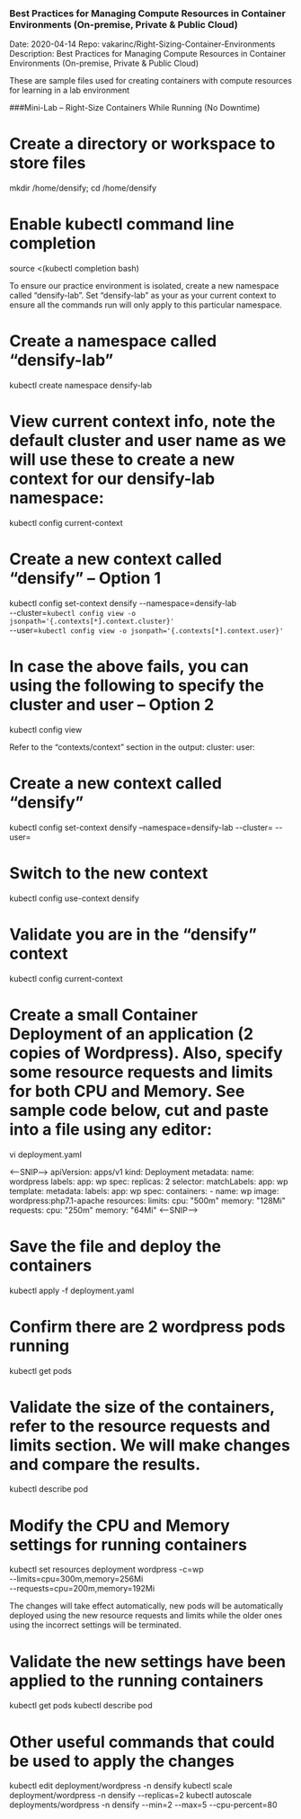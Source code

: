 ### Best Practices for Managing Compute Resources in Container Environments (On-premise, Private & Public Cloud)

Date: 2020-04-14
Repo: vakarinc/Right-Sizing-Container-Environments
Description:
Best Practices for Managing Compute Resources in Container Environments (On-premise, Private & Public Cloud)

These are sample files used for creating containers with compute resources for learning in a lab environment 

###Mini-Lab – Right-Size Containers While Running (No Downtime)

# Create a directory or workspace to store files
mkdir /home/densify; cd /home/densify

# Enable kubectl command line completion
source <(kubectl completion bash)

To ensure our practice environment is isolated, create a new namespace called “densify-lab”.  Set “densify-lab” as your  as your current context to ensure all the commands run will only apply to this particular namespace.

# Create a namespace called “densify-lab”
kubectl create namespace densify-lab

# View current context info, note the default cluster and user name as we will use these to create a new context for our densify-lab namespace:
kubectl config current-context

# Create a new context called “densify” – Option 1
kubectl config set-context densify --namespace=densify-lab \
  --cluster=`kubectl config view -o jsonpath='{.contexts[*].context.cluster}'` \
  --user=`kubectl config view -o jsonpath='{.contexts[*].context.user}'`

# In case the above fails, you can using the following to specify the cluster and user – Option 2
kubectl config view

Refer to the “contexts/context” section in the output:
    cluster: <CLUSTER>
    user: <USERNAME>

# Create a new context called “densify”
kubectl config set-context densify –namespace=densify-lab --cluster=<CLUSTER> --user=<USER>

# Switch to the new context 
kubectl config use-context densify

# Validate you are in the “densify” context
kubectl config current-context

 
# Create a small Container Deployment of an application (2 copies of Wordpress).  Also, specify some resource requests and limits for both CPU and Memory.  See sample code below, cut and paste into a file using any editor: 
vi deployment.yaml

<--SNIP-->
apiVersion: apps/v1
kind: Deployment
metadata:
  name: wordpress
  labels:
    app: wp
spec:
  replicas: 2
  selector:
    matchLabels:
      app: wp
  template:
    metadata:
      labels:
        app: wp
    spec:
      containers:
      - name: wp
        image: wordpress:php7.1-apache
        resources:
          limits:
            cpu: "500m"
            memory: "128Mi"
          requests:
            cpu: "250m"
            memory: "64Mi"
<--SNIP-->
 
# Save the file and deploy the containers
kubectl apply -f deployment.yaml

# Confirm there are 2 wordpress pods running
kubectl get pods

# Validate the size of the containers, refer to the resource requests and limits section.  We will make changes and compare the results.
kubectl describe pod

# Modify the CPU and Memory settings for running containers
kubectl set resources deployment wordpress -c=wp \
  --limits=cpu=300m,memory=256Mi \
  --requests=cpu=200m,memory=192Mi

The changes will take effect automatically, new pods will be automatically deployed using the new resource requests and limits while the older ones using the incorrect settings will be terminated.

# Validate the new settings have been applied to the running containers
kubectl get pods
kubectl describe pod

# Other useful commands that could be used to apply the changes
kubectl edit deployment/wordpress -n densify
kubectl scale deployment/wordpress -n densify --replicas=2
kubectl autoscale deployments/wordpress -n densify --min=2 --max=5 --cpu-percent=80


